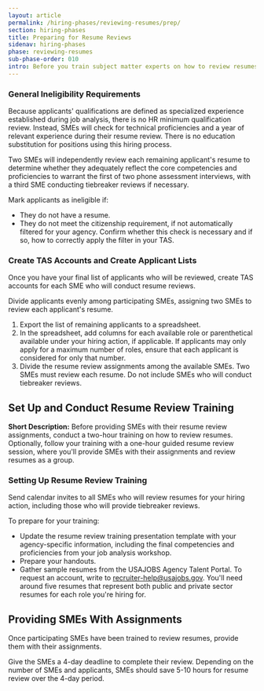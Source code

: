 ```yaml
---
layout: article
permalink: /hiring-phases/reviewing-resumes/prep/
section: hiring-phases
title: Preparing for Resume Reviews
sidenav: hiring-phases
phase: reviewing-resumes
sub-phase-order: 010
intro: Before you train subject matter experts on how to review resumes, prepare the applications that they'll review, as well as the talent acquisition system (TAS) accounts they'll need. This allows the SMEs to begin reviewing resumes immediately after they're trained.
---
```


### General Ineligibility Requirements

Because applicants' qualifications are defined as specialized experience established during job analysis, there is no HR minimum qualification review. Instead, SMEs will check for technical proficiencies and a year of relevant experience during their resume review. There is no education substitution for positions using this hiring process.

Two SMEs will independently review each remaining applicant's resume to determine whether they adequately reflect the core competencies and proficiencies to warrant the first of two phone assessment interviews, with a third SME conducting tiebreaker reviews if necessary.

Mark applicants as ineligible if:
- They do not have a resume.
- They do not meet the citizenship requirement, if not automatically filtered for your agency. Confirm whether this check is necessary and if so, how to correctly apply the filter in your TAS.

### Create TAS Accounts and Create Applicant Lists

Once you have your final list of applicants who will be reviewed, create TAS accounts for each SME who will conduct resume reviews.

Divide applicants evenly among participating SMEs, assigning two SMEs to review each applicant's resume.

1. Export the list of remaining applicants to a spreadsheet.
2. In the spreadsheet, add columns for each available role or parenthetical available under your hiring action, if applicable. If applicants may only apply for a maximum number of roles, ensure that each applicant is considered for only that number.
3. Divide the resume review assignments among the available SMEs. Two SMEs must review each resume. Do not include SMEs who will conduct tiebreaker reviews.

## Set Up and Conduct Resume Review Training

**Short Description:** Before providing SMEs with their resume review assignments, conduct a two-hour training on how to review resumes. Optionally, follow your training with a one-hour guided resume review session, where you'll provide SMEs with their assignments and review resumes as a group.

### Setting Up Resume Review Training

Send calendar invites to all SMEs who will review resumes for your hiring action, including those who will provide tiebreaker reviews.

To prepare for your training:
- Update the resume review training presentation template with your agency-specific information, including the final competencies and proficiencies from your job analysis workshop.
- Prepare your handouts.
- Gather sample resumes from the USAJOBS Agency Talent Portal. To request an account, write to <a href="mailto:recruiter-help@usajobs.gov">recruiter-help@usajobs.gov</a>. You'll need around five resumes that represent both public and private sector resumes for each role you're hiring for.

## Providing SMEs With Assignments

Once participating SMEs have been trained to review resumes, provide them with their assignments.

Give the SMEs a 4-day deadline to complete their review. Depending on the number of SMEs and applicants, SMEs should save 5-10 hours for resume review over the 4-day period.
